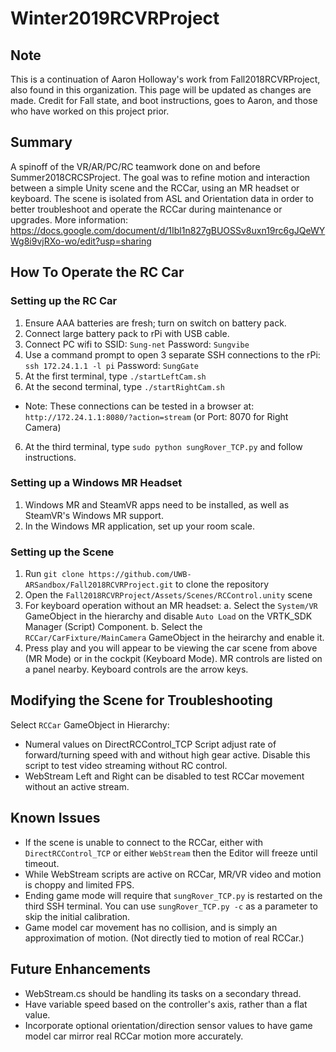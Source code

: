# Winter2019RCVRProject
## Note
This is a continuation of Aaron Holloway's work from Fall2018RCVRProject, also found in this organization.
This page will be updated as changes are made. Credit for Fall state, and boot instructions, goes to Aaron, and those who have worked on this project prior.
## Summary
A spinoff of the VR/AR/PC/RC teamwork done on and before Summer2018CRCSProject. The goal was to refine motion and interaction between a simple Unity scene and the RCCar, using an MR headset or keyboard. The scene is isolated from ASL and Orientation data in order to better troubleshoot and operate the RCCar during maintenance or upgrades.
More information: https://docs.google.com/document/d/1Ibl1n827gBUOSSv8uxn19rc6gJQeWYWg8i9vjRXo-wo/edit?usp=sharing
## How To Operate the RC Car
### Setting up the RC Car
1. Ensure AAA batteries are fresh; turn on switch on battery pack.
2. Connect large battery pack to rPi with USB cable.
3. Connect PC wifi to SSID: `Sung-net` Password: `Sungvibe`
4. Use a command prompt to open 3 separate SSH connections to the rPi: `ssh 172.24.1.1 -l pi` Password: `SungGate`
4. At the first terminal, type `./startLeftCam.sh`
5. At the second terminal, type `./startRightCam.sh`
- Note: These connections can be tested in a browser at: `http://172.24.1.1:8080/?action=stream` (or Port: 8070 for Right Camera)
6. At the third terminal, type `sudo python sungRover_TCP.py` and follow instructions.
### Setting up a Windows MR Headset
1. Windows MR and SteamVR apps need to be installed, as well as SteamVR's Windows MR support.
2. In the Windows MR application, set up your room scale.
### Setting up the Scene
1. Run `git clone https://github.com/UWB-ARSandbox/Fall2018RCVRProject.git` to clone the repository
2. Open the `Fall2018RCVRProject/Assets/Scenes/RCControl.unity` scene
3. For keyboard operation without an MR headset:
  a. Select the `System/VR` GameObject in the hierarchy and disable `Auto Load` on the VRTK_SDK Manager (Script) Component.
  b. Select the `RCCar/CarFixture/MainCamera` GameObject in the heirarchy and enable it.
4. Press play and you will appear to be viewing the car scene from above (MR Mode) or in the cockpit (Keyboard Mode). MR controls are listed on a panel nearby. Keyboard controls are the arrow keys.
## Modifying the Scene for Troubleshooting
Select `RCCar` GameObject in Hierarchy:
- Numeral values on DirectRCControl_TCP Script adjust rate of forward/turning speed with and without high gear active. Disable this script to test video streaming without RC control.
- WebStream Left and Right can be disabled to test RCCar movement without an active stream.
## Known Issues
- If the scene is unable to connect to the RCCar, either with `DirectRCControl_TCP` or either `WebStream` then the Editor will freeze until timeout.
- While WebStream scripts are active on RCCar, MR/VR video and motion is choppy and limited FPS.
- Ending game mode will require that `sungRover_TCP.py` is restarted on the third SSH terminal. You can use `sungRover_TCP.py -c` as a parameter to skip the initial calibration.
- Game model car movement has no collision, and is simply an approximation of motion. (Not directly tied to motion of real RCCar.)
## Future Enhancements
- WebStream.cs should be handling its tasks on a secondary thread.
- Have variable speed based on the controller's axis, rather than a flat value.
- Incorporate optional orientation/direction sensor values to have game model car mirror real RCCar motion more accurately.
